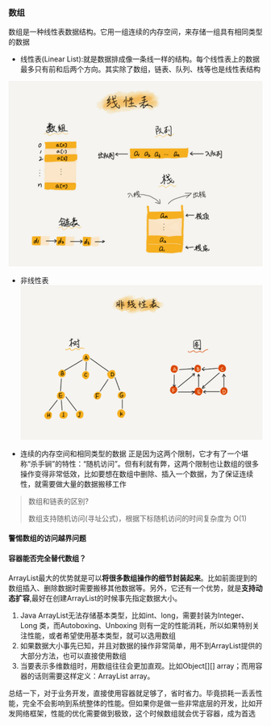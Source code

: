 ### 数组
数组是一种线性表数据结构。它用一组连续的内存空间，来存储一组具有相同类型的数据
- 线性表(Linear List):就是数据排成像一条线一样的结构。每个线性表上的数据最多只有前和后两个方向。其实除了数组，链表、队列、栈等也是线性表结构

![](../images/algorithm_3.png)

- 非线性表
![](../images/algorithm_4.png)

- 连续的内存空间和相同类型的数据
正是因为这两个限制，它才有了一个堪称“杀手锏”的特性：“随机访问”。但有利就有弊，这两个限制也让数组的很多操作变得非常低效，比如要想在数组中删除、插入一个数据，为了保证连续性，就需要做大量的数据搬移工作

> 数组和链表的区别?
>
> 数组支持随机访问(寻址公式)，根据下标随机访问的时间复杂度为 O(1)

#### 警惕数组的访问越界问题
#### 容器能否完全替代数组？
ArrayList最大的优势就是可以**将很多数组操作的细节封装起来**。比如前面提到的数组插入、删除数据时需要搬移其他数据等。另外，它还有一个优势，就是**支持动态扩容**,最好在创建ArrayList的时候事先指定数据大小。

1. Java ArrayList无法存储基本类型，比如int、long，需要封装为Integer、Long 类，而Autoboxing、Unboxing 则有一定的性能消耗，所以如果特别关注性能，或者希望使用基本类型，就可以选用数组
2. 如果数据大小事先已知，并且对数据的操作非常简单，用不到ArrayList提供的大部分方法，也可以直接使用数组
3. 当要表示多维数组时，用数组往往会更加直观。比如Object[][] array；而用容器的话则需要这样定义：ArrayList<ArrayList> array。

总结一下，对于业务开发，直接使用容器就足够了，省时省力。毕竟损耗一丢丢性能，完全不会影响到系统整体的性能。但如果你是做一些非常底层的开发，比如开发网络框架，性能的优化需要做到极致，这个时候数组就会优于容器，成为首选